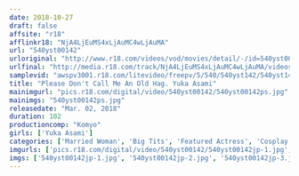 ```yaml
---
date: 2018-10-27
draft: false
affsite: "r18"
afflinkr18: "NjA4LjEuMS4xLjAuMC4wLjAuMA"
url: "540yst00142"
urloriginal: "http://www.r18.com/videos/vod/movies/detail/-/id=540yst00142"
urlfinal: "http://media.r18.com/track/NjA4LjEuMS4xLjAuMC4wLjAuMA/videos/vod/movies/detail/-/id=540yst00142"
samplevid: "awspv3001.r18.com/litevideo/freepv/5/540/540yst142/540yst142_dmb_w.mp4"
title: "Please Don't Call Me An Old Hag. Yuka Asami"
mainimgurl: "pics.r18.com/digital/video/540yst00142/540yst00142ps.jpg"
mainimgs: "540yst00142ps.jpg"
releasedate: "Mar. 02, 2018"
duration: 102
productioncomp: "Komyo"
girls: ['Yuka Asami']
categories: ['Married Woman', 'Big Tits', 'Featured Actress', 'Cosplay', 'Creampie', 'Threesome / Foursome', 'Hi-Def']
imgurls: ['pics.r18.com/digital/video/540yst00142/540yst00142jp-1.jpg', 'pics.r18.com/digital/video/540yst00142/540yst00142jp-2.jpg', 'pics.r18.com/digital/video/540yst00142/540yst00142jp-3.jpg', 'pics.r18.com/digital/video/540yst00142/540yst00142jp-4.jpg', 'pics.r18.com/digital/video/540yst00142/540yst00142jp-5.jpg', 'pics.r18.com/digital/video/540yst00142/540yst00142jp-6.jpg', 'pics.r18.com/digital/video/540yst00142/540yst00142jp-7.jpg', 'pics.r18.com/digital/video/540yst00142/540yst00142jp-8.jpg', 'pics.r18.com/digital/video/540yst00142/540yst00142jp-9.jpg', 'pics.r18.com/digital/video/540yst00142/540yst00142jp-10.jpg', 'pics.r18.com/digital/video/540yst00142/540yst00142jp-11.jpg', 'pics.r18.com/digital/video/540yst00142/540yst00142jp-12.jpg', 'pics.r18.com/digital/video/540yst00142/540yst00142jp-13.jpg', 'pics.r18.com/digital/video/540yst00142/540yst00142jp-14.jpg', 'pics.r18.com/digital/video/540yst00142/540yst00142jp-15.jpg', 'pics.r18.com/digital/video/540yst00142/540yst00142jp-16.jpg', 'pics.r18.com/digital/video/540yst00142/540yst00142jp-17.jpg', 'pics.r18.com/digital/video/540yst00142/540yst00142jp-18.jpg', 'pics.r18.com/digital/video/540yst00142/540yst00142jp-19.jpg', 'pics.r18.com/digital/video/540yst00142/540yst00142jp-20.jpg']
imgs: ['540yst00142jp-1.jpg', '540yst00142jp-2.jpg', '540yst00142jp-3.jpg', '540yst00142jp-4.jpg', '540yst00142jp-5.jpg', '540yst00142jp-6.jpg', '540yst00142jp-7.jpg', '540yst00142jp-8.jpg', '540yst00142jp-9.jpg', '540yst00142jp-10.jpg', '540yst00142jp-11.jpg', '540yst00142jp-12.jpg', '540yst00142jp-13.jpg', '540yst00142jp-14.jpg', '540yst00142jp-15.jpg', '540yst00142jp-16.jpg', '540yst00142jp-17.jpg', '540yst00142jp-18.jpg', '540yst00142jp-19.jpg', '540yst00142jp-20.jpg']
---
```

